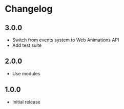 # Changelog

## 3.0.0

- Switch from events system to Web Animations API
- Add test suite

## 2.0.0

- Use modules

## 1.0.0

- Initial release

